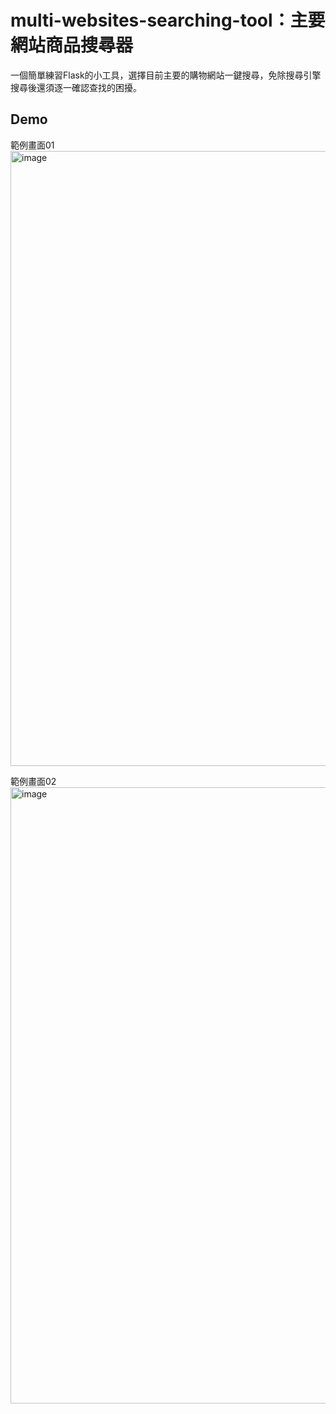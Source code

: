 # multi-websites-searching-tool：主要網站商品搜尋器
一個簡單練習Flask的小工具，選擇目前主要的購物網站一鍵搜尋，免除搜尋引擎搜尋後還須逐一確認查找的困擾。

## Demo
範例畫面01
<img width="1852" height="984" alt="image" src="https://github.com/user-attachments/assets/33a08838-90a1-4788-bfec-576bc52166e2" />

範例畫面02
<img width="1850" height="986" alt="image" src="https://github.com/user-attachments/assets/c751fbd6-6af8-4363-ae72-d81b94e591ee" />


